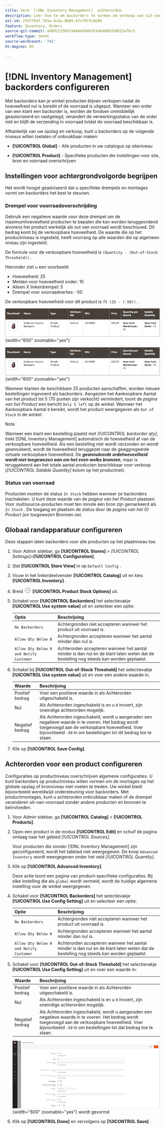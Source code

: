 ```yaml
---
title: Vorm  [!DNL Inventory Management]  achterorden
description: Leer hoe te om backorders te vormen om verkoop van uit-van-voorraad producten te steunen.
exl-id: 2fe778df-781e-4cda-8b85-47cf973c9e94
feature: Inventory, Orders
source-git-commit: 4d89212585fa846eb94bf83a640d0358812afbc5
workflow-type: tm+mt
source-wordcount: '742'
ht-degree: 0%

---
```


# [!DNL Inventory Management] backorders configureren

Met backorders kan je winkel producten blijven verkopen nadat de hoeveelheid nul is bereikt of de voorraad is uitgeput. Wanneer een order van een klant een backorder is, worden de fondsen onmiddellijk geautoriseerd en vastgelegd, verandert de verwerkingsstatus van de order niet en blijft de verzending in voorraad totdat de voorraad beschikbaar is.

Afhankelijk van uw opslag en verkoop, kunt u backorders op de volgende niveaus willen toelaten of onbruikbaar maken:

- **[!UICONTROL Global]** - Alle producten in uw catalogus op siteniveau

- **[!UICONTROL Product]** - Specifieke producten die instellingen voor site, bron en voorraad overschrijven

## Instellingen voor achtergrondvolgorde begrijpen

Het wordt hoogst geadviseerd dat u specifieke drempels en montages vormt om backorders het best te steunen.

### Drempel voor voorraadoverschrijding

Gebruik een negatieve waarde voor deze drempel om de maximumhoeveelheid producten te bepalen die kan worden teruggeordend alvorens het product werkelijk als out van voorraad wordt beschouwd. Dit bedrag komt bij de verkoopbare hoeveelheid. De waarde die op het productniveau is ingesteld, heeft voorrang op alle waarden die op algemeen niveau zijn ingesteld.

De formule voor de verkoopbare hoeveelheid is `(Quantity - (Out-of-Stock Threshold))` .

Hieronder ziet u een voorbeeld:

- Hoeveelheid: 25
- Melden voor hoeveelheid onder: 10
- Alleen X linkerdrempel: 5
- Drempel voor voorraadverlies: -50

De verkoopbare hoeveelheid voor dit product is `75 (25 - (-50))` .

![ Aanpasbare Hoeveelheid van het Voorbeeld vóór toegelaten backorders ](assets/inventory-backorders-before.png){width="600" zoomable="yes"}

![ Aanpasbare Aantal van het Voorbeeld na toegelaten backorders ](assets/inventory-backorders-after.png){width="600" zoomable="yes"}

Wanneer klanten de beschikbare 25 producten aanschaffen, worden nieuwe bestellingen ingevoerd als backorders. Aangezien het Aankoopbare Aantal van het product tot 5 (70 punten zijn verkocht) vermindert, toont de _pagina van het Product_ een bericht `Only 5 left` op de winkel. Wanneer het Aankoopbare Aantal `0` bereikt, wordt het product weergegeven als `Out of Stock` in de winkel.

>[!NOTE]
>
>Wanneer een klant een bestelling plaatst met _[!UICONTROL backorder qty]_, trekt [!DNL Inventory Management] automatisch de hoeveelheid af van de verkoopbare hoeveelheid. Als een bestelling niet wordt verzonden en wordt geannuleerd, wordt de hoeveelheid teruggezet naar de geaggregeerde virtuele verkoopbare hoeveelheid. De **_geannuleerde ordehoeveelheid wordt niet toegewezen aan om het even welke bronnen_**, maar is teruggekeerd aan het totale aantal producten beschikbaar voor verkoop (_[!UICONTROL Salable Quantity]_ kolom op het productnet).

<!--### Notify for Quantity Below JIRA MDVA-8099 MDVA-33783

The _Notify for Quantity Below_ configuration option is configurable at the global, source, and product levels. When it is enabled, the system sends an email notification when the product quantity reaches a level at or below the configured value. For this example, a notification is triggered when the product has a quantity of 10 or less. When backorders are enabled, _Notify for Quantity Below_ is determined by the Salable Quantity (`Salable Quantity = Quantity - (Out-of-Stock Threshold)`). -->

### Status van voorraad

Producten moeten de status `In Stock` hebben wanneer ze backorders inschakelen. U kunt deze waarde van de _pagina van het Product_ plaatsen. Voor multisource-producten moet ten minste één bron zijn gemarkeerd als `In Stock` . De toegang en plaatsen de status door de _pagina van het 0&rbrace; Product &lbrace;en toegewezen_ Bronnen _net._

## Globaal randapparatuur configureren

Deze stappen laten backorders voor alle producten op het plaatniveau toe.

1. Voor _Admin_ sidebar, ga **[!UICONTROL Stores]** > _[!UICONTROL Settings]_>**[!UICONTROL Configuration]**.

1. Stel **[!UICONTROL Store View]** in op `Default Config` .

1. Vouw in het linkerdeelvenster **[!UICONTROL Catalog]** uit en kies **[!UICONTROL Inventory]** .

1. Breid ![ selecteur van de Uitbreiding ](../assets/icon-display-expand.png) **[!UICONTROL Product Stock Options]** uit.

1. Schakel voor **[!UICONTROL Backorders]** het selectievakje **[!UICONTROL Use system value]** uit en selecteer een optie:

   | Optie | Beschrijving |
   | -- | -- |
   | `No Backorders` | Achtergronden niet accepteren wanneer het product uit voorraad is. |
   | `Allow Qty Below 0` | Achtergronden accepteren wanneer het aantal minder dan nul is. |
   | `Allow Qty Below 0 and Notify Customer` | Achterorden accepteren wanneer het aantal minder is dan nul en de klant laten weten dat de bestelling nog steeds kan worden geplaatst. |

1. Schakel bij **[!UICONTROL Out-of-Stock Threshold]** het selectievakje **[!UICONTROL Use system value]** uit en voer een andere waarde in.

   | Waarde | Beschrijving |
   | -- | -- |
   | Positief bedrag | Voer een positieve waarde in als Achterorden uitgeschakeld is. |
   | Nul | Als Achterorden ingeschakeld is en u `0` invoert, zijn oneindige achterorden mogelijk. |
   | Negatief bedrag | Als Achterorden ingeschakeld, wordt u aangeraden een negatieve waarde in te voeren. Het bedrag wordt toegevoegd aan de verkoopbare hoeveelheid. Voer bijvoorbeeld `-50` in om bestellingen tot dit bedrag toe te staan. |

1. Klik op **[!UICONTROL Save Config]**.

## Achterorden voor een product configureren

Configuraties op productniveau overschrijven algemene configuraties. U kunt backorders op productniveau willen vormen om de montages op het globale opslag of bronniveau met voeten te treden. Uw winkel biedt bijvoorbeeld wereldwijd ondersteuning voor backorders. Met productmontages, kunt u achterorden onbruikbaar maken of de drempel veranderen uit-van-voorraad zonder andere producten en bronnen te beïnvloeden.

1. Voor _Admin_ sidebar, ga **[!UICONTROL Catalog]** > **[!UICONTROL Products]**.

1. Open een product in de modus **[!UICONTROL Edit]** en schuif de pagina omlaag naar het gebied _[!UICONTROL Sources]_.

   Voor producten die zonder [!DNL Inventory Management] zijn geconfigureerd, wordt het tabblad niet weergegeven. De knop `Advanced Inventory` wordt weergegeven onder het veld _[!UICONTROL Quantity]_.

1. Klik op **[!UICONTROL Advanced Inventory]**.

   Deze actie toont een pagina van product-specifieke configuraties. Bij elke instelling die als `global` wordt vermeld, wordt de huidige algemene instelling voor de winkel weergegeven.

1. Schakel voor **[!UICONTROL Backorders]** het selectievakje **[!UICONTROL Use Config Setting]** uit en selecteer een optie:

   | Optie | Beschrijving |
   | -- | -- |
   | `No Backorders` | Achtergronden niet accepteren wanneer het product uit voorraad is. |
   | `Allow Qty Below 0` | Achtergronden accepteren wanneer het aantal minder dan nul is. |
   | `Allow Qty Below 0 and Notify Customer` | Achterorden accepteren wanneer het aantal minder is dan nul en de klant laten weten dat de bestelling nog steeds kan worden geplaatst. |

1. Schakel voor **[!UICONTROL Out-of-Stock Threshold]** het selectievakje **[!UICONTROL Use Config Setting]** uit en voer een waarde in:

   | Waarde | Beschrijving |
   | -- | -- |
   | Positief bedrag | Voer een positieve waarde in als Achterorden uitgeschakeld is. |
   | Nul | Als Achterorden ingeschakeld is en u `0` invoert, zijn oneindige achterorden mogelijk. |
   | Negatief bedrag | Als Achterorden ingeschakeld, wordt u aangeraden een negatieve waarde in te voeren. Het bedrag wordt toegevoegd aan de verkoopbare hoeveelheid. Voer bijvoorbeeld `-50` in om bestellingen tot dat bedrag toe te staan. |

   ![ Geavanceerde die Inventaris voor Achterorden ](assets/inventory-backorders-product-settings.png){width="600" zoomable="yes"} wordt gevormd

1. Klik op **[!UICONTROL Done]** en vervolgens op **[!UICONTROL Save]** .
